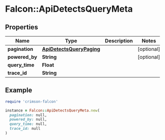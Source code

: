 # Falcon::ApiDetectsQueryMeta

## Properties

| Name | Type | Description | Notes |
| ---- | ---- | ----------- | ----- |
| **pagination** | [**ApiDetectsQueryPaging**](ApiDetectsQueryPaging.md) |  | [optional] |
| **powered_by** | **String** |  | [optional] |
| **query_time** | **Float** |  |  |
| **trace_id** | **String** |  |  |

## Example

```ruby
require 'crimson-falcon'

instance = Falcon::ApiDetectsQueryMeta.new(
  pagination: null,
  powered_by: null,
  query_time: null,
  trace_id: null
)
```

